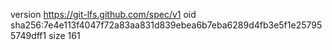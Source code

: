 version https://git-lfs.github.com/spec/v1
oid sha256:7e4e113f4047f72a83aa831d839ebea6b7eba6289d4fb3e5f1e257955749dff1
size 161
